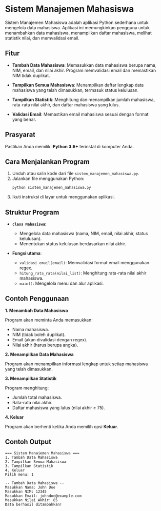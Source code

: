 # Sistem Manajemen Mahasiswa

Sistem Manajemen Mahasiswa adalah aplikasi Python sederhana untuk mengelola data mahasiswa. Aplikasi ini memungkinkan pengguna untuk menambahkan data mahasiswa, menampilkan daftar mahasiswa, melihat statistik nilai, dan memvalidasi email.

## Fitur

- **Tambah Data Mahasiswa**: 
  Memasukkan data mahasiswa berupa nama, NIM, email, dan nilai akhir. Program memvalidasi email dan memastikan NIM tidak duplikat.
  
- **Tampilkan Semua Mahasiswa**: 
  Menampilkan daftar lengkap data mahasiswa yang telah dimasukkan, termasuk status kelulusan.

- **Tampilkan Statistik**: 
  Menghitung dan menampilkan jumlah mahasiswa, rata-rata nilai akhir, dan daftar mahasiswa yang lulus.

- **Validasi Email**: 
  Memastikan email mahasiswa sesuai dengan format yang benar.

## Prasyarat

Pastikan Anda memiliki **Python 3.6+** terinstal di komputer Anda.

## Cara Menjalankan Program

1. Unduh atau salin kode dari file `sistem_manajemen_mahasiswa.py`.
2. Jalankan file menggunakan Python:
   ```bash
   python sistem_manajemen_mahasiswa.py
   ```
3. Ikuti instruksi di layar untuk menggunakan aplikasi.

## Struktur Program

- **`class Mahasiswa`**: 
  - Mengelola data mahasiswa (nama, NIM, email, nilai akhir, status kelulusan).
  - Menentukan status kelulusan berdasarkan nilai akhir.

- **Fungsi utama**:
  - `validasi_email(email)`: Memvalidasi format email menggunakan regex.
  - `hitung_rata_rata(nilai_list)`: Menghitung rata-rata nilai akhir mahasiswa.
  - `main()`: Mengelola menu dan alur aplikasi.

## Contoh Penggunaan

**1. Menambah Data Mahasiswa**

Program akan meminta Anda memasukkan:
- Nama mahasiswa.
- NIM (tidak boleh duplikat).
- Email (akan divalidasi dengan regex).
- Nilai akhir (harus berupa angka).

**2. Menampilkan Data Mahasiswa**

Program akan menampilkan informasi lengkap untuk setiap mahasiswa yang telah dimasukkan.

**3. Menampilkan Statistik**

Program menghitung:
- Jumlah total mahasiswa.
- Rata-rata nilai akhir.
- Daftar mahasiswa yang lulus (nilai akhir ≥ 75).

**4. Keluar**

Program akan berhenti ketika Anda memilih opsi **Keluar**.

## Contoh Output

```
=== Sistem Manajemen Mahasiswa ===
1. Tambah Data Mahasiswa
2. Tampilkan Semua Mahasiswa
3. Tampilkan Statistik
4. Keluar
Pilih menu: 1

-- Tambah Data Mahasiswa --
Masukkan Nama: John Doe
Masukkan NIM: 12345
Masukkan Email: johndoe@example.com
Masukkan Nilai Akhir: 85
Data berhasil ditambahkan!
```
